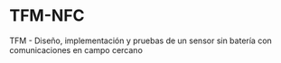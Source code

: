 # TFM-NFC
TFM - Diseño, implementación y pruebas de un sensor sin batería con comunicaciones en campo cercano
